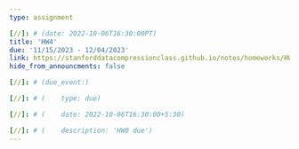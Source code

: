 ```yaml
---
type: assignment

[//]: # (date: 2022-10-06T16:30:00PT)
title: 'HW4'
due: '11/15/2023 - 12/04/2023'
link: https://stanforddatacompressionclass.github.io/notes/homeworks/HW4.html
hide_from_announcments: false

[//]: # (due_event:)

[//]: # (    type: due)

[//]: # (    date: 2022-10-06T16:30:00+5:30)

[//]: # (    description: 'HW0 due')
---
```

